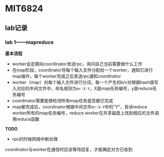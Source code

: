 # MIT6824



## lab记录

### lab 1——mapreduce

**基本流程**

- worker会定期向coordinator发送rpc，询问自己当前需要做什么工作
- 在map阶段，coordinator将每个输入文件分配给一个worker，通知它进行map操作，每个worker完成之后发送rpc通知coordinator
- worker（map）对每个输入文件进行分词，每一个产生的k/v对根据hash值写入对应的中间文件中，命名规则为`mr-X-Y`，X是map任务编号，y是reduce任务编号
- coordinator需要能够检测所有map任务是否都已完成
- map都完成后，coordinator根据中间文件`mr-X-Y`中的"Y"，告诉reduce worker所有的map任务编号，reduce worker在共享磁盘上找到相应的文件调用reduce函数



**TODO**

- rpc的时候网络中断处理

coordinator与worker在通信时应该等待回复，才能确定对方已收到

